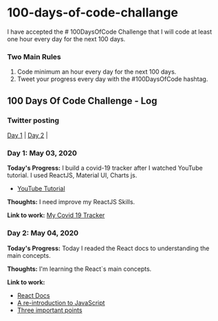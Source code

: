 # 100-days-of-code-challange
I have accepted the # 100DaysOfCode Challenge that I will code at least one hour every day for the next 100 days.

### Two Main Rules
1.  Code minimum an hour every day for the next 100 days.
2.  Tweet your progress every day with the #100DaysOfCode hashtag.

## 100 Days Of Code Challenge - Log

### Twitter posting
[Day 1](https://twitter.com/FabioVanderlei/status/1256947127512633345) | [Day 2](https://twitter.com/FabioVanderlei/status/1257528853033082887) | 

 
### Day 1: May 03, 2020
**Today's Progress:** I build a covid-19 tracker after I watched YouTube tutorial. I used ReactJS, Material UI, Charts js.

- [YouTube Tutorial](https://www.youtube.com/watch?v=khJlrj3Y6Ls&t=3818s)

**Thoughts:** I need improve my ReactJS Skills.


**Link to work:** [My Covid 19 Tracker](https://github.com/fabiovanderleisouza/covid19-tracker)

### Day 2: May 04, 2020
**Today's Progress:** Today I readed the React docs to understanding the main concepts.

**Thoughts:** I'm learning the React`s main concepts.

**Link to work:** 

- [React Docs](https://reactjs.org/docs/getting-started.html)
- [A re-introduction to JavaScript](https://developer.mozilla.org/en-US/docs/Web/JavaScript/A_re-introduction_to_JavaScript)
- [Three important points](https://gist.github.com/gaearon/683e676101005de0add59e8bb345340c)